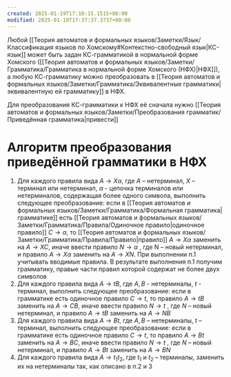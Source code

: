 ```yaml
---
created: 2025-01-19T17:10:15.1515+00:00
modified: 2025-01-19T17:37:37.3737+00:00
---
```

Любой [[Теория автоматов и формальных языков/Заметки/Язык/Классификация языков по Хомскому#Контекстно-свободный язык|КС-язык]] может быть задан КС-грамматикой в нормальной форме Хомского ([[Теория автоматов и формальных языков/Заметки/Грамматика/Грамматика в нормальной форме Хомского (НФХ)|НФХ]]), а любую КС-грамматику можно преобразовать в [[Теория автоматов и формальных языков/Заметки/Грамматика/Эквивалентные грамматики|эквивалентную ей грамматику]] в НФХ.

Для преобразования КС-грамматики к НФХ её сначала нужно [[Теория автоматов и формальных языков/Заметки/Преобразования грамматик/Приведённая грамматика|привести]]

# Алгоритм преобразования приведённой грамматики в НФХ
1) Для каждого правила вида $А \rightarrow Х\alpha$, где $А$ – нетерминал, $Х$ – терминал или нетерминал, $\alpha$ - цепочка терминалов или нетерминалов, содержащая более одного символа, выполнить следующее преобразование: если в [[Теория автоматов и формальных языков/Заметки/Грамматика/Формальная грамматика|грамматике]] есть [[Теория автоматов и формальных языков/Заметки/Грамматика/Правила/Одиночное правило|одиночное правило]] $С \rightarrow \alpha$, то [[Теория автоматов и формальных языков/Заметки/Грамматика/Правила/Правило|правило]] $А \rightarrow X\alpha$ заменить на $А \rightarrow ХС$, иначе ввести правило $N \rightarrow \alpha$ , где N – новый нетерминал, и правило $А \rightarrow X\alpha$ заменить на $А \rightarrow XN$. При выполнении п.1 учитывать вводимые правила. В результате выполнения п.1 получим грамматику, правые части правил которой содержат не более двух символов
2) Для каждого правила вида $A \rightarrow tB$, где $A, B$ - нетерминалы, $t$ - терминал, выполнить следующее преобразование: если в грамматике есть одиночное правило $C \rightarrow t$, то правило $A \rightarrow tB$ заменить на $A \rightarrow CB$, иначе ввести правило $N\rightarrow t$ , где $N$ – новый нетерминал, и правило $А \rightarrow tB$ заменить на $А \rightarrow NB$
3) Для каждого правила вида $A \rightarrow Bt$, где $А, B$ – нетерминалы, $t$ – терминал, выполнить следующее преобразование: если в грамматике есть одиночное правило $C \rightarrow t$, то правило $A \rightarrow Bt$ заменить на $A \rightarrow BC$, иначе ввести правило $N\rightarrow t$ , где $N$ – новый нетерминал, и правило $A \rightarrow Bt$ заменить на $A \rightarrow BN$
4) Для каждого правила вида $A \rightarrow t_1t_2$, где $t_1$ и $t_2$ – терминалы, заменить их на нетерминалы так, как описано в п.2 и 3